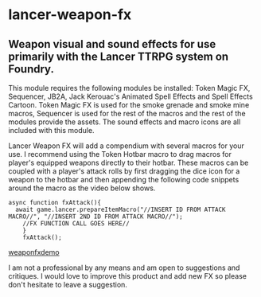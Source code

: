 # lancer-weapon-fx
## Weapon visual and sound effects for use primarily with the Lancer TTRPG system on Foundry.
This module requires the following modules be installed: Token Magic FX, Sequencer, JB2A, Jack Kerouac's Animated Spell Effects and Spell Effects Cartoon.
Token Magic FX is used for the smoke grenade and smoke mine macros, Sequencer is used for the rest of the macros and the rest of the modules provide the assets.
The sound effects and macro icons are all included with this module.

Lancer Weapon FX will add a compendium with several macros for your use.  I recommend using the Token Hotbar macro to drag macros for player's equipped weapons directly to their hotbar.
These macros can be coupled with a player's attack rolls by first dragging the dice icon for a weapon to the hotbar and then appending the following code snippets around the macro as the video below shows.

```
async function fxAttack(){
  await game.lancer.prepareItemMacro("//INSERT ID FROM ATTACK MACRO//", "//INSERT 2ND ID FROM ATTACK MACRO//");
    //FX FUNCTION CALL GOES HERE//
    }
    fxAttack();
```

[weaponfxdemo](https://user-images.githubusercontent.com/76132631/155030217-4ee5c47e-00d5-49b8-8601-20117b0e9c08.gif)


I am not a professional by any means and am open to suggestions and critiques.  I would love to improve this product and add new FX so please don't hesitate to leave a suggestion.
